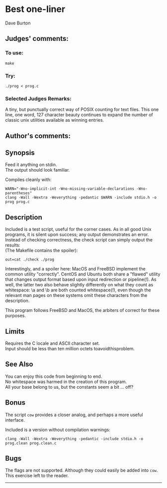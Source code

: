 # Best one-liner

Dave Burton  


## Judges' comments:
### To use:

    make

### Try:

    ./prog < prog.c

### Selected Judges Remarks:

A tiny, but punctually correct way of POSIX counting for text files. This one
line, one word, 127 character beauty continues to expand the number of classic
unix utilities available as winning entries.

## Author's comments:
Synopsis
--------

Feed it anything on stdin.   
The output should look familiar.

Compiles cleanly with:

	WARN="-Wno-implicit-int -Wno-missing-variable-declarations -Wno-parentheses"
	clang -Wall -Wextra -Weverything -pedantic $WARN -include stdio.h -o prog prog.c

Description
-----------
Included is a test script, useful for the corner cases.
As in all good Unix programs, it is silent upon success; any output demonstrates an error.
Instead of checking correctness, the check script can simply output the results:   
(The Makefile contains the spoiler):

	out=cat ./check ./prog

Interestingly, and a spoiler here: MacOS and FreeBSD implement the common utility "correctly".
CentOS and Ubuntu both share a "flawed" utility that changes output format based upon input redirection or pipeline(!).
As well, the latter two also behave slightly differently on what they count as whitespace:
\a and \b are both counted whitespace(!), even though the relevant man pages on these systems
omit these characters from the description.

This program follows FreeBSD and MacOS, the arbiters of correct for these purposes.

Limits
------
Requires the C locale and ASCII character set.   
Input should be less than ten million octets toavoidthisproblem.   

See Also
--------
You can enjoy this code from beginning to end.   
No whitespace was harmed in the creation of this program.   
All your base belong to us, but the constants seem a bit ... off?

Bonus
-----
The script `cow` provides a closer analog, and perhaps a more useful interface.

Included is a version without compilation warnings:

	clang -Wall -Wextra -Weverything -pedantic -include stdio.h -o prog.clean prog.clean.c

Bugs
----
The flags are not supported.  Although they could easily be added into `cow`.
This exercise left to the reader.

--------------------------------------------------------------------------------
<!--
(c) Copyright 1984-2019, [Leo Broukhis, Simon Cooper, Landon Curt Noll][judges] - All rights reserved
This work is licensed under a [Creative Commons Attribution-ShareAlike 3.0 Unported License][cc].

[judges]: http://www.ioccc.org/judges.html
[cc]: http://creativecommons.org/licenses/by-sa/3.0/
-->
